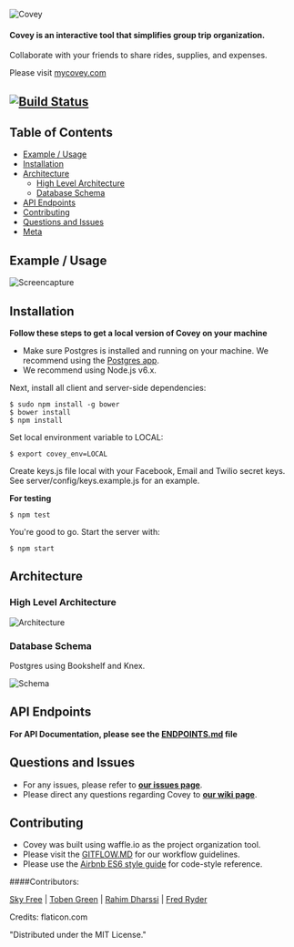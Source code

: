 ![Covey](https://raw.githubusercontent.com/teamcovey/covey/master/client/styles/assets/coveyLogo-blue-white-04-01.png)

#### Covey is an interactive tool that simplifies group trip organization.
Collaborate with your friends to share rides, supplies, and expenses.

Please visit [mycovey.com](http://mycovey.com)

[![Build Status](https://travis-ci.org/teamcovey/covey.svg?branch=master)](https://travis-ci.org/teamcovey/covey)
--------------------

## Table of Contents 
- [Example / Usage](#example--usage)
- [Installation](#installation)
- [Architecture](#architecture)
  - [High Level Architecture](#high-level-architecture)
  - [Database Schema](#database-schema)
- [API Endpoints](#api)
- [Contributing](#contributing)
- [Questions and Issues](#questions-and-issues)
- [Meta](#meta)

## Example / Usage

![Screencapture](https://raw.githubusercontent.com/teamcovey/covey/master/client/styles/assets/covey1.gif)

## Installation
**Follow these steps to get a local version of Covey on your machine**

* Make sure Postgres is installed and running on your machine. We recommend using the [Postgres app](http://postgresapp.com/). 
* We recommend using Node.js v6.x.

Next, install all client and server-side dependencies:
```
$ sudo npm install -g bower
$ bower install
$ npm install
```

Set local environment variable to LOCAL:

```
$ export covey_env=LOCAL
```

Create keys.js file local with your Facebook, Email and Twilio secret keys. See server/config/keys.example.js for an example.

**For testing**
```
$ npm test
```

You're good to go. Start the server with:
```
$ npm start
```


## Architecture
### High Level Architecture
![Architecture](https://raw.githubusercontent.com/teamcovey/covey/master/client/styles/assets/architecture-sml.gif)
### Database Schema
Postgres using Bookshelf and Knex.

![Schema](https://raw.githubusercontent.com/teamcovey/covey/master/client/styles/assets/updatedSchema.png)

## API Endpoints
**For API Documentation, please see the [ENDPOINTS.md](ENDPOINTS.md) file**

## Questions and Issues
- For any issues, please refer to [**our issues page**](https://github.com/teamcovey/covey/issues).
- Please direct any questions regarding Covey to [**our wiki page**](https://github.com/teamcovey/covey/wiki).

## Contributing

- Covey was built using waffle.io as the project organization tool.
- Please visit the [GITFLOW.MD](GITFLOW.md) for our workflow guidelines.
- Please use the [Airbnb ES6 style guide](https://github.com/airbnb/javascript) for code-style reference. 

####Contributors:

[Sky Free](https://github.com/swfree) | [Toben Green](https://github.com/tobensg) | [Rahim Dharssi](https://github.com/rahimftd) | [Fred Ryder](https://github.com/fredryder)

Credits: flaticon.com

"Distributed under the MIT License."

